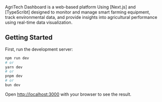 AgriTech Dashboard is a web-based platform Using [Next.js] and [TypeScribt] designed to monitor and manage smart farming equipment, track environmental data, and provide insights into agricultural performance using real-time data visualization.

## Getting Started

First, run the development server:

```bash
npm run dev
# or
yarn dev
# or
pnpm dev
# or
bun dev
```

Open [http://localhost:3000](http://localhost:3000) with your browser to see the result.
